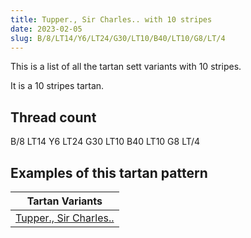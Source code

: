 ```yaml
---
title: Tupper., Sir Charles.. with 10 stripes
date: 2023-02-05
slug: B/8/LT14/Y6/LT24/G30/LT10/B40/LT10/G8/LT/4
---
```

This is a list of all the tartan sett variants with 10 stripes.

It is a 10 stripes tartan.


## Thread count
B/8 LT14 Y6 LT24 G30 LT10 B40 LT10 G8 LT/4

## Examples of this tartan pattern

| Tartan Variants |
|---------------|
| [Tupper., Sir Charles..](/variants/b/8/lt14/y6/lt24/g30/lt10/b40/lt10/g8/lt/4-b304080-g008000-lt806050-yf0c000)||
